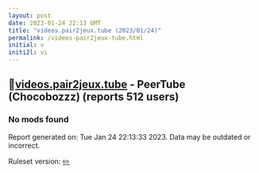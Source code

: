 ```yaml
---
layout: post
date: 2023-01-24 22:13 GMT
title: "videos.pair2jeux.tube (2023/01/24)"
permalink: /videos-pair2jeux-tube.html
initial: v
initi2l: vi
---
```


## 🐘[videos.pair2jeux.tube](https://videos.pair2jeux.tube) - PeerTube (Chocobozzz) (reports 512 users)

### No mods found

Report generated on: Tue Jan 24 22:13:33 2023. Data may be outdated or incorrect.

Ruleset version: [✏️](/version-pencil)

